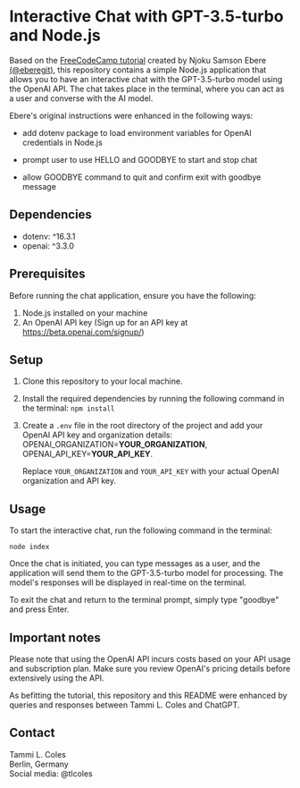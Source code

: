 # Interactive Chat with GPT-3.5-turbo and Node.js

Based on the [FreeCodeCamp tutorial](https://www.freecodecamp.org/news/how-to-build-a-chatbot-with-openai-chatgpt-nodejs-and-react/) created by Njoku Samson Ebere [(@eberegit)](https://github.com/EBEREGIT), this repository contains a simple Node.js application that allows you to have an interactive chat with the GPT-3.5-turbo model using the OpenAI API. The chat takes place in the terminal, where you can act as a user and converse with the AI model.

Ebere's original instructions were enhanced in the following ways:

* add dotenv package to load environment variables for OpenAI credentials in Node.js

* prompt user to use HELLO and GOODBYE to start and stop chat

* allow GOODBYE command to quit and confirm exit with goodbye message


## Dependencies

* dotenv: ^16.3.1
* openai: ^3.3.0

## Prerequisites

Before running the chat application, ensure you have the following:

1. Node.js installed on your machine
2. An OpenAI API key (Sign up for an API key at https://beta.openai.com/signup/)

## Setup

1. Clone this repository to your local machine.
2. Install the required dependencies by running the following command in the terminal: `npm install`

3. Create a `.env` file in the root directory of the project and add your OpenAI API key and organization details: OPENAI_ORGANIZATION=**YOUR_ORGANIZATION**, OPENAI_API_KEY=**YOUR_API_KEY**. 

    Replace `YOUR_ORGANIZATION` and `YOUR_API_KEY` with your actual OpenAI organization and API key.

## Usage

To start the interactive chat, run the following command in the terminal:

`node index`

Once the chat is initiated, you can type messages as a user, and the application will send them to the GPT-3.5-turbo model for processing. The model's responses will be displayed in real-time on the terminal.

To exit the chat and return to the terminal prompt, simply type "goodbye" and press Enter.

## Important notes

Please note that using the OpenAI API incurs costs based on your API usage and subscription plan. Make sure you review OpenAI's pricing details before extensively using the API.

As befitting the tutorial, this repository and this README were enhanced by queries and responses between Tammi L. Coles and ChatGPT.

## Contact

Tammi L. Coles  
Berlin, Germany  
Social media: @tlcoles 
